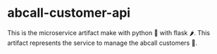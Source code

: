 # abcall-customer-api
This is the microservice artifact make with python 🐍 with flask 🌶️. This artifact represents the service to manage the abcall customers 👷.
